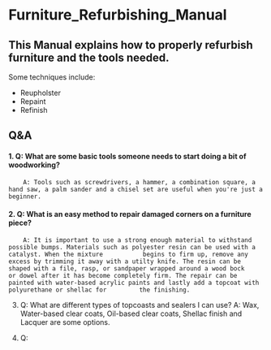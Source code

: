 # Furniture_Refurbishing_Manual

## This Manual explains how to properly refurbish furniture and the tools needed. ##
Some techniques include: 
  * Reupholster
  * Repaint
  * Refinish


## Q&A ##

#### 1. Q: What are some basic tools someone needs to start doing a bit of woodworking? ####

        A: Tools such as screwdrivers, a hammer, a combination square, a hand saw, a palm sander and a chisel set are useful when you're just a beginner.

#### 2. Q: What is an easy method to repair damaged corners on a furniture piece? ####
  
        A: It is important to use a strong enough material to withstand possible bumps. Materials such as polyester resin can be used with a catalyst. When the mixture           begins to firm up, remove any excess by trimming it away with a utilty knife. The resin can be shaped with a file, rasp, or sandpaper wrapped around a wood bock         or dowel after it has become completely firm. The repair can be painted with water-based acrylic paints and lastly add a topcoat with polyurethane or shellac for         the finishing. 
   
3. Q: What are different types of topcoasts and sealers I can use?
   A: Wax, Water-based clear coats, Oil-based clear coats, Shellac finish and Lacquer are some options.
   
4. Q: 
